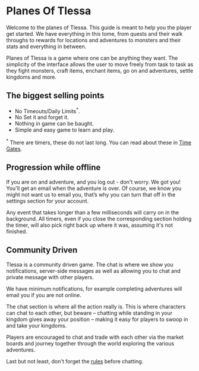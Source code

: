 # Planes Of Tlessa

Welcome to the planes of Tlessa. This guide is meant to help you the player get started. We have everything in this tome, from quests and their walk throughs to rewards for locations and adventures to monsters and their stats and everything in between.

Planes of Tlessa is a game where one can be anything they want. The simplicity of the interface allows the user to move freely from task to task as they fight monsters, craft items, enchant items, go on and adventures, settle kingdoms and more.


## The biggest selling points

- No Timeouts/Daily Limits<sup>*</sup>.
- No Set it and forget it.
- Nothing in game can be baught.
- Simple and easy game to learn and play.

<sup>*</sup> There are timers, these do not last long. You can read about these in [Time Gates](/information/time-gates).

## Progression while offline

If you are on and adventure, and you log out - don't worry. We got you! You'll get an email when the adventure is over. Of course, we know you might not want us to email you, that’s why you can turn that off in the settings section for your account.

Any event that takes longer than a few milliseconds will carry on in the background. All timers, even if you close the corresponding section holding the timer, will also pick right back up where it was, assuming it's not finished.

## Community Driven

Tlessa is a community driven game. The chat is where we show you notifications, server-side messages as well as allowing you to chat and private message with other players.

We have minimum notifications, for example completing adventures will email you if you are not online.

The chat section is where all the action really is. This is where characters can chat to each other, but beware – chatting while standing in your kingdom gives away your position – making it easy for players to swoop in and take your kingdoms.

Players are encouraged to chat and trade with each other via the market boards and journey together through the world exploring the various adventures.

Last but not least, don't forget the [rules](/information/rules) before chatting.
